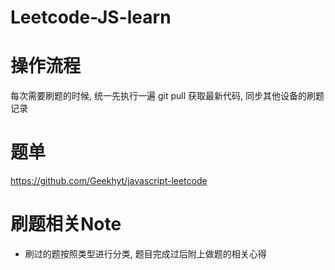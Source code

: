 # Leetcode-JS-learn

# 操作流程
每次需要刷题的时候, 统一先执行一遍 git pull 获取最新代码, 同步其他设备的刷题记录

# 题单
https://github.com/Geekhyt/javascript-leetcode

# 刷题相关Note
- 刷过的题按照类型进行分类, 题目完成过后附上做题的相关心得